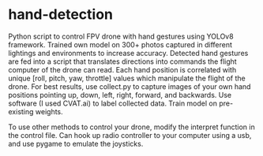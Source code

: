# hand-detection
Python script to control FPV drone with hand gestures using YOLOv8 framework. Trained own model on 300+ photos captured in different lightings and environments to increase accuracy. Detected hand gestures are fed into a script that translates directions into commands the flight computer of the drone can read. Each hand position is correlated with unique [roll, pitch, yaw, throttle] values which manipulate the flight of the drone. For best results, use collect.py to capture images of your own hand positions pointing up, down, left, right, forward, and backwards. Use software (I used CVAT.ai) to label collected data. Train model on pre-existing weights. 

To use other methods to control your drone, modify the interpret function in the control file. Can hook up radio controller to your computer using a usb, and use pygame to emulate the joysticks. 
